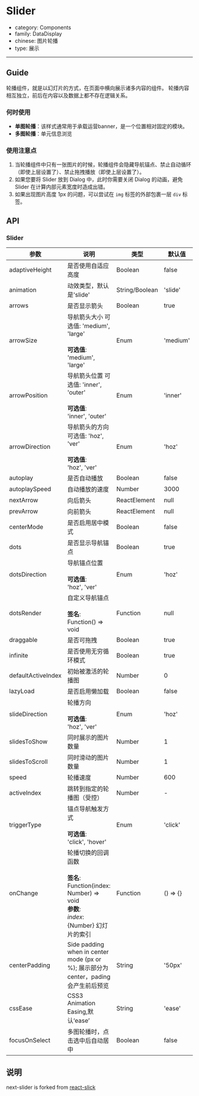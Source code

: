 # Slider

-   category: Components
-   family: DataDisplay
-   chinese: 图片轮播
-   type: 展示

---

## Guide

轮播组件，就是以幻灯片的方式，在页面中横向展示诸多内容的组件。
轮播内容相互独立，前后在内容以及数据上都不存在逻辑关系。

### 何时使用

-   **单图轮播**：该样式通常用于承载运营banner，是一个位置相对固定的模块。
-   **多图轮播**：单元信息浏览

### 使用注意点

1.  当轮播组件中只有一张图片的时候，轮播组件会隐藏导航锚点、禁止自动循环（即使上层设置了）、禁止拖拽播放（即使上层设置了）。
2.  如果您要将 Slider 放到 Dialog 中，此时你需要关闭 Dialog 的动画，避免 Slider 在计算内部元素宽度时造成出错。
3.  如果出现图片高度 1px 的问题，可以尝试在 `img` 标签的外部包裹一层 `div` 标签。

## API

### Slider

| 参数                 | 说明                                                                                                 | 类型             | 默认值      |
| ------------------ | -------------------------------------------------------------------------------------------------- | -------------- | -------- |
| adaptiveHeight     | 是否使用自适应高度                                                                                          | Boolean        | false    |
| animation          | 动效类型，默认是'slide'                                                                                    | String/Boolean | 'slide'  |
| arrows             | 是否显示箭头                                                                                             | Boolean        | true     |
| arrowSize          | 导航箭头大小 可选值: 'medium', 'large'<br/><br/>**可选值**:<br/>'medium', 'large'                                 | Enum           | 'medium' |
| arrowPosition      | 导航箭头位置 可选值: 'inner', 'outer'<br/><br/>**可选值**:<br/>'inner', 'outer'                                   | Enum           | 'inner'  |
| arrowDirection     | 导航箭头的方向 可选值: 'hoz', 'ver'<br/><br/>**可选值**:<br/>'hoz', 'ver'                                          | Enum           | 'hoz'    |
| autoplay           | 是否自动播放                                                                                             | Boolean        | false    |
| autoplaySpeed      | 自动播放的速度                                                                                            | Number         | 3000     |
| nextArrow          | 向后箭头                                                                                               | ReactElement   | null     |
| prevArrow          | 向前箭头                                                                                               | ReactElement   | null     |
| centerMode         | 是否启用居中模式                                                                                           | Boolean        | false    |
| dots               | 是否显示导航锚点                                                                                           | Boolean        | true     |
| dotsDirection      | 导航锚点位置<br/><br/>**可选值**:<br/>'hoz', 'ver'                                                             | Enum           | 'hoz'    |
| dotsRender         | 自定义导航锚点<br/><br/>**签名**:<br/>Function() => void                                                       | Function       | null     |
| draggable          | 是否可拖拽                                                                                              | Boolean        | true     |
| infinite           | 是否使用无穷循环模式                                                                                         | Boolean        | true     |
| defaultActiveIndex | 初始被激活的轮播图                                                                                          | Number         | 0        |
| lazyLoad           | 是否启用懒加载                                                                                            | Boolean        | false    |
| slideDirection     | 轮播方向<br/><br/>**可选值**:<br/>'hoz', 'ver'                                                               | Enum           | 'hoz'    |
| slidesToShow       | 同时展示的图片数量                                                                                          | Number         | 1        |
| slidesToScroll     | 同时滑动的图片数量                                                                                          | Number         | 1        |
| speed              | 轮播速度                                                                                               | Number         | 600      |
| activeIndex        | 跳转到指定的轮播图（受控）                                                                                      | Number         | -        |
| triggerType        | 锚点导航触发方式<br/><br/>**可选值**:<br/>'click', 'hover'                                                       | Enum           | 'click'  |
| onChange           | 轮播切换的回调函数<br/><br/>**签名**:<br/>Function(index: Number) => void<br/>**参数**:<br/>_index_: {Number} 幻灯片的索引 | Function       | () => {} |
| centerPadding      | Side padding when in center mode (px or %); 展示部分为center，pading会产生前后预览                              | String         | '50px'   |
| cssEase            | CSS3 Animation Easing,默认‘ease’                                                                     | String         | 'ease'   |
| focusOnSelect      | 多图轮播时，点击选中后自动居中                                                                                    | Boolean        | false    |

## 说明

next-slider is forked from [react-slick](https://github.com/akiran/react-slick)
